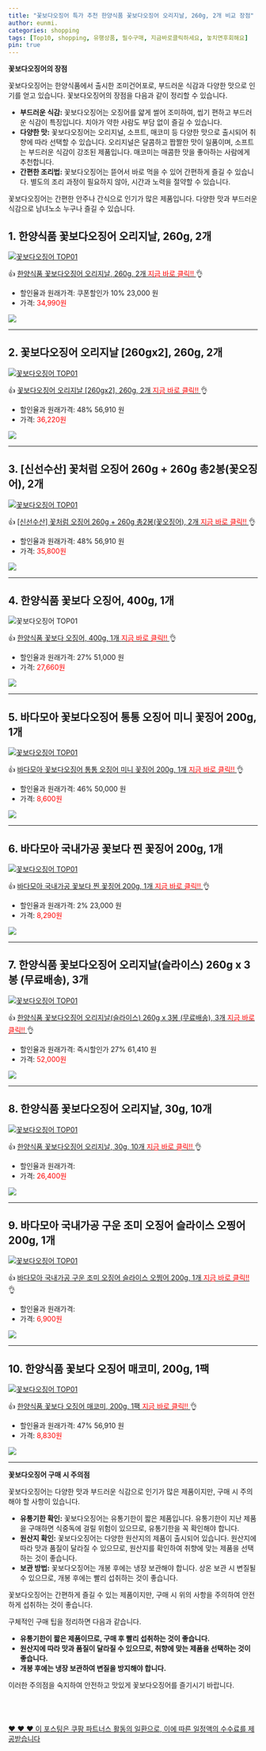 ```yaml
---
title: "꽃보다오징어 특가 추천 한양식품 꽃보다오징어 오리지날, 260g, 2개 비교 장점"
author: eunmi.
categories: shopping
tags: [Top10, shopping, 유행상품, 필수구매, 지금바로클릭하세요, 놓치면후회해요]
pin: true
---
```

**꽃보다오징어의 장점**

꽃보다오징어는 한양식품에서 출시한 조미건어포로, 부드러운 식감과 다양한 맛으로 인기를 얻고 있습니다. 꽃보다오징어의 장점을 다음과 같이 정리할 수 있습니다.

* **부드러운 식감:** 꽃보다오징어는 오징어를 얇게 썰어 조미하여, 씹기 편하고 부드러운 식감이 특징입니다. 치아가 약한 사람도 부담 없이 즐길 수 있습니다.
* **다양한 맛:** 꽃보다오징어는 오리지널, 소프트, 매코미 등 다양한 맛으로 출시되어 취향에 따라 선택할 수 있습니다. 오리지널은 달콤하고 짭짤한 맛이 일품이며, 소프트는 부드러운 식감이 강조된 제품입니다. 매코미는 매콤한 맛을 좋아하는 사람에게 추천합니다.
* **간편한 조리법:** 꽃보다오징어는 뜯어서 바로 먹을 수 있어 간편하게 즐길 수 있습니다. 별도의 조리 과정이 필요하지 않아, 시간과 노력을 절약할 수 있습니다.

꽃보다오징어는 간편한 안주나 간식으로 인기가 많은 제품입니다. 다양한 맛과 부드러운 식감으로 남녀노소 누구나 즐길 수 있습니다.

   

## 1. 한양식품 꽃보다오징어 오리지날, 260g, 2개

[![꽃보다오징어 TOP01](https://thumbnail9.coupangcdn.com/thumbnails/remote/230x230ex/image/retail/images/2020/09/02/13/8/36e0060c-af8d-4f69-afe2-f173083e84bf.jpg)](https://link.coupang.com/re/AFFSDP?lptag=AF3617701&subid=GithubCoopas&pageKey=2049791020&traceid=V0-153&itemId=3484807442&vendorItemId=71471092386)


👍 [한양식품 꽃보다오징어 오리지날, 260g, 2개 <font color=red> 지금 바로 클릭!! </font> ](https://link.coupang.com/re/AFFSDP?lptag=AF3617701&subid=GithubCoopas&pageKey=2049791020&traceid=V0-153&itemId=3484807442&vendorItemId=71471092386) 👌 


- 할인율과 원래가격: 쿠폰할인가 10%  23,000   원
- 가격: <span style='color:red'>34,990원</span>

[![](/discount_price.png)](https://link.coupang.com/re/AFFSDP?lptag=AF3617701&subid=GithubCoopas&pageKey=2049791020&traceid=V0-153&itemId=3484807442&vendorItemId=71471092386)

---


   

## 2. 꽃보다오징어 오리지날 [260gx2], 260g, 2개

[![꽃보다오징어 TOP01](https://thumbnail7.coupangcdn.com/thumbnails/remote/230x230ex/image/vendor_inventory/8f6f/a49586ec067b619b7be878811433ff12bb898b04c0a30731849871a01c1a.jpg)](https://link.coupang.com/re/AFFSDP?lptag=AF3617701&subid=GithubCoopas&pageKey=5801584619&traceid=V0-153&itemId=9951604509&vendorItemId=77234823153)


👍 [꽃보다오징어 오리지날 [260gx2], 260g, 2개 <font color=red> 지금 바로 클릭!! </font> ](https://link.coupang.com/re/AFFSDP?lptag=AF3617701&subid=GithubCoopas&pageKey=5801584619&traceid=V0-153&itemId=9951604509&vendorItemId=77234823153) 👌 


- 할인율과 원래가격: 48%  56,910   원
- 가격: <span style='color:red'>36,220원</span>

[![](/discount_price.png)](https://link.coupang.com/re/AFFSDP?lptag=AF3617701&subid=GithubCoopas&pageKey=5801584619&traceid=V0-153&itemId=9951604509&vendorItemId=77234823153)

---


   

## 3. [신선수산] 꽃처럼 오징어 260g + 260g 총2봉(꽃오징어), 2개

[![꽃보다오징어 TOP01](https://thumbnail9.coupangcdn.com/thumbnails/remote/230x230ex/image/vendor_inventory/4899/5df6863b9fe8ce59f41b7622a6e5f84794c1bcb42b87187da00af33304a4.jpg)](https://link.coupang.com/re/AFFSDP?lptag=AF3617701&subid=GithubCoopas&pageKey=7038224477&traceid=V0-153&itemId=17396832182&vendorItemId=72769366379)


👍 [[신선수산] 꽃처럼 오징어 260g + 260g 총2봉(꽃오징어), 2개 <font color=red> 지금 바로 클릭!! </font> ](https://link.coupang.com/re/AFFSDP?lptag=AF3617701&subid=GithubCoopas&pageKey=7038224477&traceid=V0-153&itemId=17396832182&vendorItemId=72769366379) 👌 


- 할인율과 원래가격: 48%  56,910   원
- 가격: <span style='color:red'>35,800원</span>

[![](/discount_price.png)](https://link.coupang.com/re/AFFSDP?lptag=AF3617701&subid=GithubCoopas&pageKey=7038224477&traceid=V0-153&itemId=17396832182&vendorItemId=72769366379)

---


   

## 4. 한양식품 꽃보다 오징어, 400g, 1개

![꽃보다오징어 TOP01](https://thumbnail7.coupangcdn.com/thumbnails/remote/230x230ex/image/retail/images/614611861757319-42a92c92-c734-4886-a537-0e28b4cf3aa8.JPG)


👍 [한양식품 꽃보다 오징어, 400g, 1개 <font color=red> 지금 바로 클릭!! </font> ](https://link.coupang.com/re/AFFSDP?lptag=AF3617701&subid=GithubCoopas&pageKey=2049791020&traceid=V0-153&itemId=2102806273&vendorItemId=70101672862) 👌 


- 할인율과 원래가격: 27%  51,000   원
- 가격: <span style='color:red'>27,660원</span>

[![](/discount_price.png)](https://link.coupang.com/re/AFFSDP?lptag=AF3617701&subid=GithubCoopas&pageKey=2049791020&traceid=V0-153&itemId=2102806273&vendorItemId=70101672862)

---


   

## 5. 바다모아 꽃보다오징어 통통 오징어 미니 꽃징어 200g, 1개

[![꽃보다오징어 TOP01](https://thumbnail9.coupangcdn.com/thumbnails/remote/230x230ex/image/vendor_inventory/2187/9de23d984b13b4514c40d9f7140b29a851adede39517fddbb13bdcb6e0b0.jpg)](https://link.coupang.com/re/AFFSDP?lptag=AF3617701&subid=GithubCoopas&pageKey=6451546560&traceid=V0-153&itemId=14008135368&vendorItemId=78700587897)


👍 [바다모아 꽃보다오징어 통통 오징어 미니 꽃징어 200g, 1개 <font color=red> 지금 바로 클릭!! </font> ](https://link.coupang.com/re/AFFSDP?lptag=AF3617701&subid=GithubCoopas&pageKey=6451546560&traceid=V0-153&itemId=14008135368&vendorItemId=78700587897) 👌 


- 할인율과 원래가격: 46%  50,000   원
- 가격: <span style='color:red'>8,600원</span>

[![](/discount_price.png)](https://link.coupang.com/re/AFFSDP?lptag=AF3617701&subid=GithubCoopas&pageKey=6451546560&traceid=V0-153&itemId=14008135368&vendorItemId=78700587897)

---


   

## 6. 바다모아 국내가공 꽃보다 찐 꽃징어 200g, 1개

[![꽃보다오징어 TOP01](https://thumbnail10.coupangcdn.com/thumbnails/remote/230x230ex/image/vendor_inventory/9211/907393e3b1e0c7493448bf41a47cf53980b9578cbcb8c35afe8c7f885b79.jpg)](https://link.coupang.com/re/AFFSDP?lptag=AF3617701&subid=GithubCoopas&pageKey=7295677239&traceid=V0-153&itemId=18656878383&vendorItemId=84183135824)


👍 [바다모아 국내가공 꽃보다 찐 꽃징어 200g, 1개 <font color=red> 지금 바로 클릭!! </font> ](https://link.coupang.com/re/AFFSDP?lptag=AF3617701&subid=GithubCoopas&pageKey=7295677239&traceid=V0-153&itemId=18656878383&vendorItemId=84183135824) 👌 


- 할인율과 원래가격: 2%  23,000   원
- 가격: <span style='color:red'>8,290원</span>

[![](/discount_price.png)](https://link.coupang.com/re/AFFSDP?lptag=AF3617701&subid=GithubCoopas&pageKey=7295677239&traceid=V0-153&itemId=18656878383&vendorItemId=84183135824)

---


   

## 7. 한양식품 꽃보다오징어 오리지날(슬라이스) 260g x 3봉 (무료배송), 3개

[![꽃보다오징어 TOP01](https://thumbnail10.coupangcdn.com/thumbnails/remote/230x230ex/image/vendor_inventory/b779/9dd564c44823e28eeb091bfd004bf1118e04ac04074b86102e5304d214dd.jpg)](https://link.coupang.com/re/AFFSDP?lptag=AF3617701&subid=GithubCoopas&pageKey=5801584619&traceid=V0-153&itemId=18982709217&vendorItemId=77396750896)


👍 [한양식품 꽃보다오징어 오리지날(슬라이스) 260g x 3봉 (무료배송), 3개 <font color=red> 지금 바로 클릭!! </font> ](https://link.coupang.com/re/AFFSDP?lptag=AF3617701&subid=GithubCoopas&pageKey=5801584619&traceid=V0-153&itemId=18982709217&vendorItemId=77396750896) 👌 


- 할인율과 원래가격: 즉시할인가 27%  61,410   원
- 가격: <span style='color:red'>52,000원</span>

[![](/discount_price.png)](https://link.coupang.com/re/AFFSDP?lptag=AF3617701&subid=GithubCoopas&pageKey=5801584619&traceid=V0-153&itemId=18982709217&vendorItemId=77396750896)

---


   

## 8. 한양식품 꽃보다오징어 오리지날, 30g, 10개

[![꽃보다오징어 TOP01](https://thumbnail6.coupangcdn.com/thumbnails/remote/230x230ex/image/retail/images/2020/09/02/13/6/ad46b7fd-7c90-41a4-bb79-6b612d1eeece.jpg)](https://link.coupang.com/re/AFFSDP?lptag=AF3617701&subid=GithubCoopas&pageKey=2049791020&traceid=V0-153&itemId=3484807444&vendorItemId=71471092484)


👍 [한양식품 꽃보다오징어 오리지날, 30g, 10개 <font color=red> 지금 바로 클릭!! </font> ](https://link.coupang.com/re/AFFSDP?lptag=AF3617701&subid=GithubCoopas&pageKey=2049791020&traceid=V0-153&itemId=3484807444&vendorItemId=71471092484) 👌 


- 할인율과 원래가격: 
- 가격: <span style='color:red'>26,400원</span>

[![](/discount_price.png)](https://link.coupang.com/re/AFFSDP?lptag=AF3617701&subid=GithubCoopas&pageKey=2049791020&traceid=V0-153&itemId=3484807444&vendorItemId=71471092484)

---


   

## 9. 바다모아 국내가공 구운 조미 오징어 슬라이스 오찡어 200g, 1개

[![꽃보다오징어 TOP01](https://thumbnail6.coupangcdn.com/thumbnails/remote/230x230ex/image/vendor_inventory/d4d5/ee049e45fa7f45274c442b0cece637f74ac204372b3effe67df705d0ab5c.jpg)](https://link.coupang.com/re/AFFSDP?lptag=AF3617701&subid=GithubCoopas&pageKey=6659629722&traceid=V0-153&itemId=15283078817&vendorItemId=82503564303)


👍 [바다모아 국내가공 구운 조미 오징어 슬라이스 오찡어 200g, 1개 <font color=red> 지금 바로 클릭!! </font> ](https://link.coupang.com/re/AFFSDP?lptag=AF3617701&subid=GithubCoopas&pageKey=6659629722&traceid=V0-153&itemId=15283078817&vendorItemId=82503564303) 👌 


- 할인율과 원래가격: 
- 가격: <span style='color:red'>6,900원</span>

[![](/discount_price.png)](https://link.coupang.com/re/AFFSDP?lptag=AF3617701&subid=GithubCoopas&pageKey=6659629722&traceid=V0-153&itemId=15283078817&vendorItemId=82503564303)

---


   

## 10. 한양식품 꽃보다 오징어 매코미, 200g, 1팩

[![꽃보다오징어 TOP01](https://thumbnail10.coupangcdn.com/thumbnails/remote/230x230ex/image/retail/images/2023/01/19/10/4/3f4d5d27-62a0-4064-ab5a-2722725f8cae.jpg)](https://link.coupang.com/re/AFFSDP?lptag=AF3617701&subid=GithubCoopas&pageKey=7080067042&traceid=V0-153&itemId=17609711194&vendorItemId=84775806590)


👍 [한양식품 꽃보다 오징어 매코미, 200g, 1팩 <font color=red> 지금 바로 클릭!! </font> ](https://link.coupang.com/re/AFFSDP?lptag=AF3617701&subid=GithubCoopas&pageKey=7080067042&traceid=V0-153&itemId=17609711194&vendorItemId=84775806590) 👌 


- 할인율과 원래가격: 47%  56,910   원
- 가격: <span style='color:red'>8,830원</span>

[![](/discount_price.png)](https://link.coupang.com/re/AFFSDP?lptag=AF3617701&subid=GithubCoopas&pageKey=7080067042&traceid=V0-153&itemId=17609711194&vendorItemId=84775806590)

---
**꽃보다오징어 구매 시 주의점**

꽃보다오징어는 다양한 맛과 부드러운 식감으로 인기가 많은 제품이지만, 구매 시 주의해야 할 사항이 있습니다.

* **유통기한 확인:** 꽃보다오징어는 유통기한이 짧은 제품입니다. 유통기한이 지난 제품을 구매하면 식중독에 걸릴 위험이 있으므로, 유통기한을 꼭 확인해야 합니다.
* **원산지 확인:** 꽃보다오징어는 다양한 원산지의 제품이 출시되어 있습니다. 원산지에 따라 맛과 품질이 달라질 수 있으므로, 원산지를 확인하여 취향에 맞는 제품을 선택하는 것이 좋습니다.
* **보관 방법:** 꽃보다오징어는 개봉 후에는 냉장 보관해야 합니다. 상온 보관 시 변질될 수 있으므로, 개봉 후에는 빨리 섭취하는 것이 좋습니다.

꽃보다오징어는 간편하게 즐길 수 있는 제품이지만, 구매 시 위의 사항을 주의하여 안전하게 섭취하는 것이 좋습니다.

구체적인 구매 팁을 정리하면 다음과 같습니다.

* **유통기한이 짧은 제품이므로, 구매 후 빨리 섭취하는 것이 좋습니다.**
* **원산지에 따라 맛과 품질이 달라질 수 있으므로, 취향에 맞는 제품을 선택하는 것이 좋습니다.**
* **개봉 후에는 냉장 보관하여 변질을 방지해야 합니다.**

이러한 주의점을 숙지하여 안전하고 맛있게 꽃보다오징어를 즐기시기 바랍니다.<br><br><br><br><br> [ ❤ ❤ ❤ 이 포스팅은 쿠팡 파트너스 활동의 일환으로, 이에 따른 일정액의 수수료를 제공받습니다](https://link.coupang.com/a/bcEFyh)